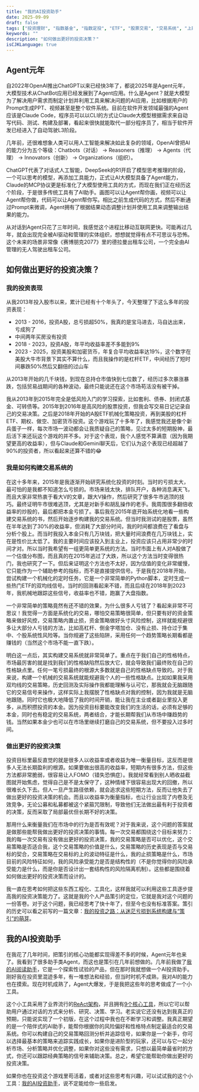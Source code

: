 ```yaml
---
title: "我的AI投资助手"
date: 2025-09-09
draft: false
tags: ["投资理财", "指数基金", "指数定投", "ETF", "股票交易", "交易系统", "上班族理财"]
keywords: ""
description: "如何做出更好的投资决策？"
isCJKLanguage: true
---
```


## Agent元年

自2022年OpenAI推出ChatGPT以来已经快3年了，都说2025年是Agent元年，大模型技术从ChatBot应用已经发展到了Agent应用。什么是Agent？就是大模型为了解决用户需求而制定计划并利用工具来解决问题的AI应用，比如根据用户的Prompt生成PPT、视频甚至是整个软件系统。目前在软件开发领域最强的Agent应该是Claude Code，程序员可以以CLI的方式让Claude大模型根据需求来自动写代码、测试、构建及部署，看起来很快就能取代一部分程序员了，相当于软件开发已经进入了自动驾驶L3阶段。

几年前，还很难想象人类可以用人工智能来解决如此复杂的领域，OpenAI曾把AI的能力分为五个等级：Chatbots（对话） -> Reasoners（推理） -> Agents（代理） -> Innovators（创新） -> Organizations（组织）。

ChatGPT代表了对话式人工智能，DeepSeek的R1开启了模型思考推理的阶段，一个可以思考的模型，再添加工具能力，正式让AI大模型具备了Agent能力，Claude的MCP协议更是标准化了大模型使用工具的方式，而现在我们正在经历这个阶段，于是很多传统工具有了AI助手。画图可以让Agent帮你画，视频可以让Agent帮你做，代码可以让Agent帮你写。相比之前生成代码的方式，然后不断通过Prompt来微调，Agent拥有了根据结果动态调整计划并使用工具来调整输出结果的能力。

从对话到Agent只花了三年时间，我感觉这个进程比移动互联网更快。可能再过几年，就会出现完全被AI驱动和管理的实体组织，想想就觉得有点不可思议与恐怖。这个未来的场景非常像《赛博朋克2077》里的德拉曼出租车公司，一个完全由AI管理的无人驾驶出租车公司。

## 如何做出更好的投资决策？

### 我的投资表现

从我2013年投入股市以来，累计已经有十个年头了，今天整理了下这么多年的投资表现：

- 2013 - 2016，投资A股，总亏损超50%，我真的是宝马进去，马自达出来，亏成狗了
- 中间两年买房没有投资
- 2018 - 2023，投资A股，年平均收益率差不多能到9%
- 2023 - 2025，投资美股和加密货币，年复合平均收益率达19%，这个数字在美股大牛市背景下其实不算什么，而且我操作的是杠杆ETF，中间经历了短时间暴跌50%然后又翻倍的过山车

从2013年开始的几千块钱，到现在总持仓市值快到七位数了，经历过多次暴涨暴跌，包括贸易战期间的各种波动，最终只能说还在这个市场苟活没有被干掉。

我从2013年到2015年完全是低风险入门的学习探索，比如套利、债券、封闭式基金、可转债等。2015年到2016年是高风险的股票投资，但我会写交易日记记录自己的交易决策。之后是2018年开始的A股ETF机械化策略投资，再到美股的杠杆ETF、期权、做空、加密货币投资。这个游戏玩了十多年了，我感觉我还是像个新兵蛋子一样，每次市场一波动都会让我质疑自己的策略，见过太多的短期股神，最后活下来还玩这个游戏的并不多。对于这个表现，我个人感觉不算满意（因为我期望更高的收益率），但与Claude和Gemini聊天后，它们认为这个表现已经超越了90%的投资者，所以看起来还算不错的😂

### 我是如何构建交易系统的

在这十多年来，2015年是我逐渐开始研究系统化投资的时刻。当时的亏损太大，最可怕的是我都不知道怎么亏损的。市场来钱太快，排队开户，各种消息满天飞，而且大家非常热衷于看大V的文章，跟大V操作，然后研究了很多牛市逃顶的技巧。最终证明牛市很难逃顶，尤其是对新手和胡乱操作的老手。我周围很多翻倍收益率的炒股的，最后都把本金亏损了。事后我在2015年底开始系统化地看一些构建交易系统的书，然后开始逐步构建我的交易系统。但当时我测试的是股票，虽然在半年达到了30%的收益率，但消耗了大部分时间，我的时间都浪费在了看盘与分析个股上。而当时我投入本金只有几万块钱，把大量时间浪费在几万块钱上，实在是性价比太低了。我的主要时间应该投入到主业上，投资应该只占用非常少的时间才对。所以当时我希望有一组更简单更系统的方法。当时市面上有人对A股做了一个估值分布图，而且真的在2015年逃过了大跌，所以这个方法当时变得很热门，我也研究了一下。但后来证明这个方法也不太好，因为估值的变化非常缓慢，它只能作为一个辅助参考的指标，而不是直接提供信号。于是我在2018年开始，尝试构建一个机械化的定时任务，它是一个非常简单的Python脚本，定时生成一些热门ETF的双均线信号。当时的回测看起来不错，而且后续在2018年到2023年，我机械地跟踪这些信号，收益率也不错，跑赢了大盘指数。

一个非常简单的策略竟然有还不错的效果，为什么很多人亏钱了？看起来非常不可思议！我觉得一方面是系统化的交易，哪怕交易策略很简单，但只要有好的资金策略来做好风控，交易策略内置止损，资金策略做好头寸风险控制，这样就能规避很多让大部分人亏钱的方法，比如高杠杆、倒金字塔加仓、没有止损、持仓过于集中、个股系统性风险等。当你规避了这些陷阱，采用任何一个趋势策略长期看都是赚钱的（当然这个市场不能一直下跌）。

明白这一点后，其实构建交易系统就非常简单了。重点在于我们自己的性格特点，市场最厉害的就是找到我们的性格缺陷然后放大它，就会导致我们最终败在自己的性格缺点里。任何一笔亏损最终的根源大多数就是自己的性格缺点导致的。对于我来说，构建一个机械的交易系统就能规避我个人的一些性格缺点。比如如果我采用双均线的交易策略，历史回测及实际操作我都能理解与认可它，那我就会无脑跟随它的交易信号来操作，这样实际上我摆脱了性格缺点对我的控制，因为我就是无脑地跟随。同时它也极大地降低了我的时间开销，能让我在主业或者副业里投入更多，从而积攒投资的本金。因为投资目标要能改变我们的生活的话，必须有足够的本金，同时也有稳定的交易系统，两者结合，才能长期帮我们从市场中赚趋势的钱。当然如果本金少也可以在市场里继续打磨自己的交易系统，但不要投入过多时间。

### 做出更好的投资决策

投资目标里最反直觉的就是很多人以收益率或者收益为唯一衡量目标，这反而是很多人无法长期盈利的根源。如果要做出很高的收益率，短期内有很多方法，但这些方法都非常脆弱，很容易让人FOMO（错失恐惧症）。我就经常看到别人晒收益截图就开始焦虑，觉得自己是不是太保守了，这种情绪下很容易出现大的回撤，所以很难长久下去。但人一旦产生路径依赖，就会追求这些短期方法，反而让他失去了做出更好的投资决策的机会。而且以收益率为衡量指标，也让行业出现了内卷及无效竞争，无论公募和私募都被这个紧箍咒限制，导致他们无法做出最有利于投资者的决策，反而采取了局部最优但长期不好的决策。

那用什么来衡量我们在市场中的行为是否有效呢？对于我来说，这个问题的答案就是做那些能帮我做出更好的投资决策的事情。每一次交易都围绕这个目标来努力：我的每一次交易有没有做出更好的投资决策，我的交易策略是否可以优化，这个交易策略是否适合我，这个交易策略的价值是什么，交易策略的历史表现是否与交易标的契合，交易策略在交易标的上的波动特征是什么，我的止损策略是什么，市场目前的风险特征如何，我的风险承受能力是否是结构性的（不是你觉得你的风险承受能力是什么，而是你是否设计出一套结构性的风险隔离机制）。这些都是围绕着如何做出更好的投资决策而设计的。

我一直在思考如何把这些东西工程化、工具化，这样我就可以利用这些工具逐步提高我的投资决策能力了。这就是我的个人产品策引的定位，它就是我对这个问题的一份答卷。对于这个问题，我已经思考了快十年了，但至今也没有标准答案。策引的历史可以看之前写的一篇文章：[我的投资之路：从迷茫亏损到系统构建与“策引”的萌芽](/self/my-investment-path/)。

## 我的AI投资助手

在我花了几年时间，把策引的核心功能都实现得差不多的时候，Agent元年也来了。我看到了很多助手类Agent，而这也是策引在几年前想做的。几年前我做了[我的AI阅读助手](/self/my-gpt-reader/)，它是一个探索性试验的产品，但在那时我就想做一个AI投资助手。刚好我在投资里混迹多年，有一堆想法和经验，但当时时机不成熟，我对AI的能力也在摸索。现在时机成熟了，Agent大爆发，于是我把这些年的思考做成了一个小工具。

这个小工具采用了业界流行的[ReAct架构](https://docs.myinvestpilot.com/docs/ai-assistant/roadmap)，并且拥有[9个核心工具](https://docs.myinvestpilot.com/docs/ai-assistant/capabilities)，所以它可以帮助用户通过对话的方式来分析、研究、决策、学习。老实说它还没有达到我真正的预期，只能说实现了一个初版，在这个过程中我也在不断学习和调整。我真正期望的是一个陪伴式的AI助手，能帮你根据你的风险偏好和性格特点制定最适合的交易系统。你可以构建自己的交易策略回测分析并追踪信号，如果你是一个新手，你可以选择最基本的策略来追踪实践成长，如果你是进阶型的玩家，还可以与它一起分析市场、分析策略并优化调整，如果你对这些没有需求，只想以最简单最省时的方式，你还可以跟踪经典策略的信号来辅助决策。总之，希望它能帮助你做出更好的投资决策。

如果你也在投资这个游戏里苟活着，或者对这些思考有兴趣，可以试试我的这个小工具：[我的AI投资助手](https://www.myinvestpilot.com/chat2invest)，说不定能给你一些启发。
